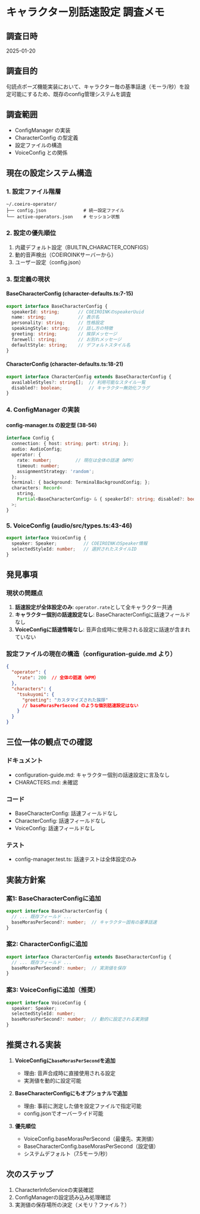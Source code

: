 # キャラクター別話速設定 調査メモ

## 調査日時
2025-01-20

## 調査目的
句読点ポーズ機能実装において、キャラクター毎の基準話速（モーラ/秒）を設定可能にするため、既存のconfig管理システムを調査

## 調査範囲
- ConfigManager の実装
- CharacterConfig の型定義
- 設定ファイルの構造
- VoiceConfig との関係

## 現在の設定システム構造

### 1. 設定ファイル階層
```
~/.coeiro-operator/
├── config.json              # 統一設定ファイル
└── active-operators.json    # セッション状態
```

### 2. 設定の優先順位
1. 内蔵デフォルト設定（BUILTIN_CHARACTER_CONFIGS）
2. 動的音声検出（COEIROINKサーバーから）
3. ユーザー設定（config.json）

### 3. 型定義の現状

#### BaseCharacterConfig (character-defaults.ts:7-15)
```typescript
export interface BaseCharacterConfig {
  speakerId: string;       // COEIROINKのspeakerUuid
  name: string;            // 表示名
  personality: string;     // 性格設定
  speakingStyle: string;   // 話し方の特徴
  greeting: string;        // 挨拶メッセージ
  farewell: string;        // お別れメッセージ
  defaultStyle: string;    // デフォルトスタイル名
}
```

#### CharacterConfig (character-defaults.ts:18-21)
```typescript
export interface CharacterConfig extends BaseCharacterConfig {
  availableStyles?: string[];  // 利用可能なスタイル一覧
  disabled?: boolean;          // キャラクター無効化フラグ
}
```

### 4. ConfigManager の実装

#### config-manager.ts の設定型 (38-56)
```typescript
interface Config {
  connection: { host: string; port: string; };
  audio: AudioConfig;
  operator: {
    rate: number;         // 現在は全体の話速（WPM）
    timeout: number;
    assignmentStrategy: 'random';
  };
  terminal: { background: TerminalBackgroundConfig; };
  characters: Record<
    string,
    Partial<BaseCharacterConfig> & { speakerId?: string; disabled?: boolean }
  >;
}
```

### 5. VoiceConfig (audio/src/types.ts:43-46)
```typescript
export interface VoiceConfig {
  speaker: Speaker;          // COEIROINKのSpeaker情報
  selectedStyleId: number;   // 選択されたスタイルID
}
```

## 発見事項

### 現状の問題点
1. **話速設定が全体設定のみ**: `operator.rate`として全キャラクター共通
2. **キャラクター個別の話速設定なし**: BaseCharacterConfigに話速フィールドなし
3. **VoiceConfigに話速情報なし**: 音声合成時に使用される設定に話速が含まれていない

### 設定ファイルの現在の構造（configuration-guide.md より）
```json
{
  "operator": {
    "rate": 200  // 全体の話速（WPM）
  },
  "characters": {
    "tsukuyomi": {
      "greeting": "カスタマイズされた挨拶"
      // baseMorasPerSecond のような個別話速設定はない
    }
  }
}
```

## 三位一体の観点での確認

### ドキュメント
- configuration-guide.md: キャラクター個別の話速設定に言及なし
- CHARACTERS.md: 未確認

### コード
- BaseCharacterConfig: 話速フィールドなし
- CharacterConfig: 話速フィールドなし
- VoiceConfig: 話速フィールドなし

### テスト
- config-manager.test.ts: 話速テストは全体設定のみ

## 実装方針案

### 案1: BaseCharacterConfigに追加
```typescript
export interface BaseCharacterConfig {
  // ... 既存フィールド ...
  baseMorasPerSecond?: number;  // キャラクター固有の基準話速
}
```

### 案2: CharacterConfigに追加
```typescript
export interface CharacterConfig extends BaseCharacterConfig {
  // ... 既存フィールド ...
  baseMorasPerSecond?: number;  // 実測値を保存
}
```

### 案3: VoiceConfigに追加（推奨）
```typescript
export interface VoiceConfig {
  speaker: Speaker;
  selectedStyleId: number;
  baseMorasPerSecond?: number;  // 動的に設定される実測値
}
```

## 推奨される実装

1. **VoiceConfigに`baseMorasPerSecond`を追加**
   - 理由: 音声合成時に直接使用される設定
   - 実測値を動的に設定可能

2. **BaseCharacterConfigにもオプショナルで追加**
   - 理由: 事前に測定した値を設定ファイルで指定可能
   - config.jsonでオーバーライド可能

3. **優先順位**
   - VoiceConfig.baseMorasPerSecond（最優先、実測値）
   - BaseCharacterConfig.baseMorasPerSecond（設定値）
   - システムデフォルト（7.5モーラ/秒）

## 次のステップ
1. CharacterInfoServiceの実装確認
2. ConfigManagerの設定読み込み処理確認
3. 実測値の保存場所の決定（メモリ？ファイル？）